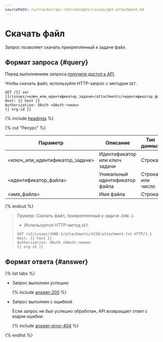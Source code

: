 ```yaml
---
sourcePath: ru/tracker/api-ref/concepts/issues/get-attachment.md
---
```

# Скачать файл

Запрос позволяет скачать прикрепленный к задаче файл.

## Формат запроса {#query}

Перед выполнением запроса [получите доступ к API](../access.md).

Чтобы скачать файл, используйте HTTP-запрос с методом `GET`.

```http
GET /{{ ver }}/issues/<ключ_или_идентификатор_задачи>/attachments/<идентификатор_файла>/<имя_файла>
Host: {{ host }}
Authorization: OAuth <OAuth-токен>
{{ org-id }}
```

{% include [headings](../../../_includes/tracker/api/headings.md) %}

{% cut "Ресурс" %}

Параметр | Описание | Тип данных
----- | ----- | -----
\<ключ_или_идентификатор_задачи\> | Идентификатор или ключ задачи | Строка
\<идентификатор_файла\> | Уникальный идентификатор файла | Строка или число
\<имя_файла\> | Имя файла | Строка

{% endcut %}

> Пример: Скачать файл, прикрепленный к задаче `JUNE-2`.
>
> - Используется HTTP-метод `GET`.
>
> ```
> GET /v2/issues/JUNE-2/attachments/4159/attachment.txt HTTP/1.1
> Host: {{ host }}
> Authorization: OAuth <OAuth-токен>
> {{ org-id }}
> ```

## Формат ответа {#answer}

{% list tabs %}

- Запрос выполнен успешно

    {% include [answer-200](../../../_includes/tracker/api/answer-200.md) %}

- Запрос выполнен с ошибкой

    Если запрос не был успешно обработан, API возвращает ответ с кодом ошибки:

    {% include [answer-error-404](../../../_includes/tracker/api/answer-error-404.md) %}

{% endlist %}